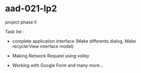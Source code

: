 # aad-021-lp2
project phase II

Task list : 

  - complete application interface (Make differents dialog, Make recyclerView interface model)
      
  - Making Network Request using volley
  
  - Working with Google Form and many more...


